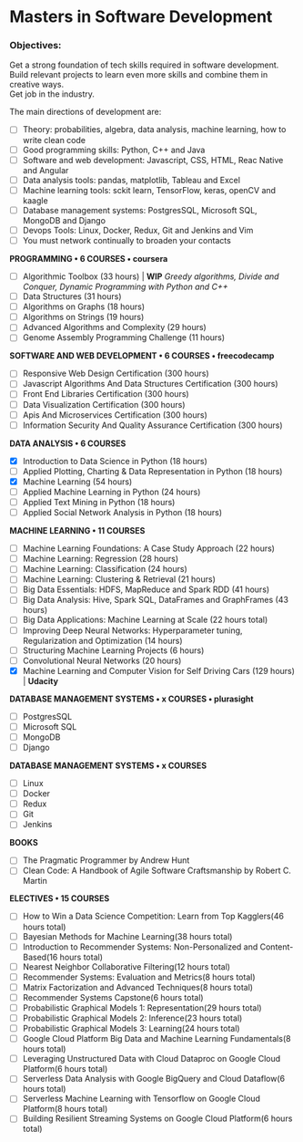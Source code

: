 # Masters in Software Development

### Objectives:
Get a strong foundation of tech skills required in software development.  
Build relevant projects to learn even more skills and combine them in creative ways.  
Get job in the industry.  

The main directions of development are:  
- [ ] Theory: probabilities, algebra, data analysis, machine learning, how to write clean code  
- [ ] Good programming skills: Python, C++ and Java  
- [ ] Software and web development: Javascript, CSS, HTML, Reac Native and Angular  
- [ ] Data analysis tools: pandas, matplotlib, Tableau and Excel  
- [ ] Machine learning tools: sckit learn, TensorFlow, keras, openCV and kaagle  
- [ ] Database management systems: PostgresSQL, Microsoft SQL, MongoDB and Django  
- [ ] Devops Tools: Linux, Docker, Redux, Git and Jenkins and Vim  
- [ ] You must network continually to broaden your contacts  

**PROGRAMMING • 6 COURSES • coursera**

- [ ]  Algorithmic Toolbox (33 hours) | **WIP** *Greedy algorithms, Divide and Conquer, Dynamic Programming with Python and C++*  
- [ ]  Data Structures (31 hours)  
- [ ]  Algorithms on Graphs (18 hours)  
- [ ]  Algorithms on Strings (19 hours)  
- [ ]  Advanced Algorithms and Complexity (29 hours)  
- [ ]  Genome Assembly Programming Challenge (11 hours)  

**SOFTWARE AND WEB DEVELOPMENT • 6 COURSES • freecodecamp** 

- [ ]  Responsive Web Design Certification (300 hours)   
- [ ]  Javascript Algorithms And Data Structures Certification (300 hours) 
- [ ]  Front End Libraries Certification (300 hours) 
- [ ]  Data Visualization Certification (300 hours) 
- [ ]  Apis And Microservices Certification (300 hours) 
- [ ]  Information Security And Quality Assurance Certification (300 hours) 

**DATA ANALYSIS • 6 COURSES**

- [x]  Introduction to Data Science in Python (18 hours)  
- [ ]  Applied Plotting, Charting & Data Representation in Python (18 hours)
- [x]  Machine Learning (54 hours)  
- [ ]  Applied Machine Learning in Python (24 hours)  
- [ ]  Applied Text Mining in Python (18 hours)  
- [ ]  Applied Social Network Analysis in Python (18 hours)  

**MACHINE LEARNING • 11 COURSES**

- [ ]  Machine Learning Foundations: A Case Study Approach (22 hours)  
- [ ]  Machine Learning: Regression (28 hours)  
- [ ]  Machine Learning: Classification (24 hours)  
- [ ]  Machine Learning: Clustering & Retrieval (21 hours)  
- [ ]  Big Data Essentials: HDFS, MapReduce and Spark RDD (41 hours)  
- [ ]  Big Data Analysis: Hive, Spark SQL, DataFrames and GraphFrames (43 hours)  
- [ ]  Big Data Applications: Machine Learning at Scale (22 hours total)  
- [ ]  Improving Deep Neural Networks: Hyperparameter tuning, Regularization and Optimization (14 hours)  
- [ ]  Structuring Machine Learning Projects (6 hours)  
- [ ]  Convolutional Neural Networks (20 hours)  
- [x]  Machine Learning and Computer Vision for Self Driving Cars (129 hours) | **Udacity**  

**DATABASE MANAGEMENT SYSTEMS • x COURSES • plurasight**

- [ ]  PostgresSQL
- [ ]  Microsoft SQL
- [ ]  MongoDB
- [ ]  Django

**DATABASE MANAGEMENT SYSTEMS • x COURSES**

- [ ]  Linux
- [ ]  Docker
- [ ]  Redux
- [ ]  Git
- [ ]  Jenkins

**BOOKS**

- [ ]  The Pragmatic Programmer by Andrew Hunt
- [ ]  Clean Code: A Handbook of Agile Software Craftsmanship by Robert C. Martin

**ELECTIVES • 15 COURSES**

- [ ]  How to Win a Data Science Competition: Learn from Top Kagglers(46 hours total)
- [ ]  Bayesian Methods for Machine Learning(38 hours total)
- [ ]  Introduction to Recommender Systems: Non-Personalized and Content-Based(16 hours total)
- [ ]  Nearest Neighbor Collaborative Filtering(12 hours total)
- [ ]  Recommender Systems: Evaluation and Metrics(8 hours total)
- [ ]  Matrix Factorization and Advanced Techniques(8 hours total)
- [ ]  Recommender Systems Capstone(6 hours total)
- [ ]  Probabilistic Graphical Models 1: Representation(29 hours total)
- [ ]  Probabilistic Graphical Models 2: Inference(23 hours total)
- [ ]  Probabilistic Graphical Models 3: Learning(24 hours total)
- [ ]  Google Cloud Platform Big Data and Machine Learning Fundamentals(8 hours total)
- [ ]  Leveraging Unstructured Data with Cloud Dataproc on Google Cloud Platform(6 hours total)
- [ ]  Serverless Data Analysis with Google BigQuery and Cloud Dataflow(6 hours total)
- [ ]  Serverless Machine Learning with Tensorflow on Google Cloud Platform(8 hours total)
- [ ]  Building Resilient Streaming Systems on Google Cloud Platform(6 hours total)
